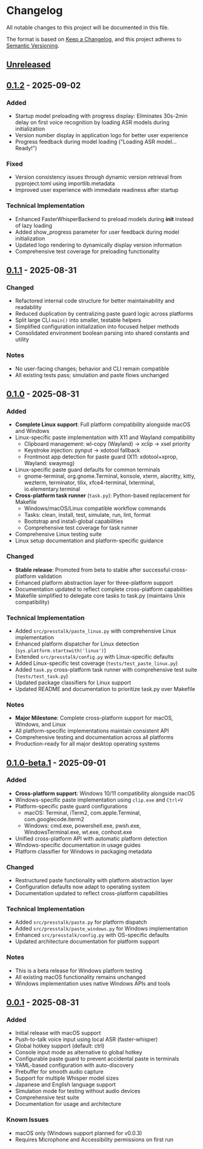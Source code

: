 # Changelog

All notable changes to this project will be documented in this file.

The format is based on [Keep a Changelog](https://keepachangelog.com/en/1.0.0/),
and this project adheres to [Semantic Versioning](https://semver.org/spec/v2.0.0.html).

## [Unreleased]

## [0.1.2] - 2025-09-02

### Added
- Startup model preloading with progress display: Eliminates 30s-2min delay on first voice recognition by loading ASR models during initialization
- Version number display in application logo for better user experience
- Progress feedback during model loading ("Loading ASR model... Ready!")

### Fixed
- Version consistency issues through dynamic version retrieval from pyproject.toml using importlib.metadata
- Improved user experience with immediate readiness after startup

### Technical Implementation
- Enhanced FasterWhisperBackend to preload models during __init__ instead of lazy loading
- Added show_progress parameter for user feedback during model initialization
- Updated logo rendering to dynamically display version information
- Comprehensive test coverage for preloading functionality

## [0.1.1] - 2025-08-31

### Changed
- Refactored internal code structure for better maintainability and readability
- Reduced duplication by centralizing paste guard logic across platforms
- Split large CLI `main()` into smaller, testable helpers
- Simplified configuration initialization into focused helper methods
- Consolidated environment boolean parsing into shared constants and utility

### Notes
- No user-facing changes; behavior and CLI remain compatible
- All existing tests pass; simulation and paste flows unchanged

## [0.1.0] - 2025-08-31

### Added
- **Complete Linux support**: Full platform compatibility alongside macOS and Windows
- Linux-specific paste implementation with X11 and Wayland compatibility
  - Clipboard management: wl-copy (Wayland) → xclip → xsel priority
  - Keystroke injection: pynput → xdotool fallback
  - Frontmost app detection for paste guard (X11: xdotool+xprop, Wayland: swaymsg)
- Linux-specific paste guard defaults for common terminals
  - gnome-terminal, org.gnome.Terminal, konsole, xterm, alacritty, kitty, wezterm, terminator, tilix, xfce4-terminal, lxterminal, io.elementary.terminal
- **Cross-platform task runner** (`task.py`): Python-based replacement for Makefile
  - Windows/macOS/Linux compatible workflow commands
  - Tasks: clean, install, test, simulate, run, lint, format
  - Bootstrap and install-global capabilities
  - Comprehensive test coverage for task runner
- Comprehensive Linux testing suite
- Linux setup documentation and platform-specific guidance

### Changed
- **Stable release**: Promoted from beta to stable after successful cross-platform validation
- Enhanced platform abstraction layer for three-platform support
- Documentation updated to reflect complete cross-platform capabilities
- Makefile simplified to delegate core tasks to task.py (maintains Unix compatibility)

### Technical Implementation
- Added `src/presstalk/paste_linux.py` with comprehensive Linux implementation
- Enhanced platform dispatcher for Linux detection (`sys.platform.startswith('linux')`)
- Extended `src/presstalk/config.py` with Linux-specific defaults
- Added Linux-specific test coverage (`tests/test_paste_linux.py`)
- Added `task.py` cross-platform task runner with comprehensive test suite (`tests/test_task.py`)
- Updated package classifiers for Linux support
- Updated README and documentation to prioritize task.py over Makefile

### Notes
- **Major Milestone**: Complete cross-platform support for macOS, Windows, and Linux
- All platform-specific implementations maintain consistent API
- Comprehensive testing and documentation across all platforms
- Production-ready for all major desktop operating systems

## [0.1.0-beta.1] - 2025-09-01

### Added
- **Cross-platform support**: Windows 10/11 compatibility alongside macOS
- Windows-specific paste implementation using `clip.exe` and `Ctrl+V`
- Platform-specific paste guard configurations
  - macOS: Terminal, iTerm2, com.apple.Terminal, com.googlecode.iterm2
  - Windows: cmd.exe, powershell.exe, pwsh.exe, WindowsTerminal.exe, wt.exe, conhost.exe
- Unified cross-platform API with automatic platform detection
- Windows-specific documentation in usage guides
- Platform classifier for Windows in packaging metadata

### Changed
- Restructured paste functionality with platform abstraction layer
- Configuration defaults now adapt to operating system
- Documentation updated to reflect cross-platform capabilities

### Technical Implementation
- Added `src/presstalk/paste.py` for platform dispatch
- Added `src/presstalk/paste_windows.py` for Windows implementation
- Enhanced `src/presstalk/config.py` with OS-specific defaults
- Updated architecture documentation for platform support

### Notes
- This is a beta release for Windows platform testing
- All existing macOS functionality remains unchanged
- Windows implementation uses native Windows APIs and tools

## [0.0.1] - 2025-08-31

### Added
- Initial release with macOS support
- Push-to-talk voice input using local ASR (faster-whisper)
- Global hotkey support (default: ctrl)
- Console input mode as alternative to global hotkey
- Configurable paste guard to prevent accidental paste in terminals
- YAML-based configuration with auto-discovery
- Prebuffer for smooth audio capture
- Support for multiple Whisper model sizes
- Japanese and English language support
- Simulation mode for testing without audio devices
- Comprehensive test suite
- Documentation for usage and architecture

### Known Issues
- macOS only (Windows support planned for v0.0.3)
- Requires Microphone and Accessibility permissions on first run

[Unreleased]: https://github.com/lostandfound/presstalk/compare/v0.1.2...HEAD
[0.1.2]: https://github.com/lostandfound/presstalk/compare/v0.1.1...v0.1.2
[0.1.1]: https://github.com/lostandfound/presstalk/compare/v0.1.0...v0.1.1
[0.1.0]: https://github.com/lostandfound/presstalk/compare/v0.1.0-beta.1...v0.1.0
[0.1.0-beta.1]: https://github.com/lostandfound/presstalk/compare/v0.0.1...v0.1.0-beta.1
[0.0.1]: https://github.com/lostandfound/presstalk/releases/tag/v0.0.1
